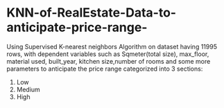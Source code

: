 # KNN-of-RealEstate-Data-to-anticipate-price-range-
Using Supervised K-nearest neighbors Algorithm on dataset having 11995 rows, with dependent variables such as Sqmeter(total size), max_floor, material used, built_year, kitchen size,number of rooms  and some more parameters to anticipate the price range categorized into 3 sections: 
1. Low
2. Medium
3. High
